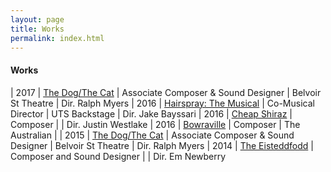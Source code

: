 ```yaml
---
layout: page
title: Works
permalink: index.html
---
```


#### Works

| 2017 | [The Dog/The Cat](http://rileymccullagh.com/Cat-Dog/)          | Associate Composer & Sound Designer | Belvoir St Theatre | Dir. Ralph Myers
| 2016 | [Hairspray: The Musical](http://rileymccullagh.com/Hairspray/) | Co-Musical Director                 | UTS Backstage      | Dir. Jake Bayssari
| 2016 | [Cheap Shiraz](http://rileymccullagh.com/Cheap-Shiraz/)        | Composer                            |                    | Dir. Justin Westlake
| 2016 | [Bowraville](http://rileymccullagh.com/Bowraville/)            | Composer                            | The Australian     |
| 2015 | [The Dog/The Cat](http://rileymccullagh.com/Cat-Dog/)          | Associate Composer & Sound Designer | Belvoir St Theatre | Dir. Ralph Myers
| 2014 | [The Eisteddfodd](https://vimeo.com/124471791)                 | Composer and Sound Designer         |                    | Dir. Em Newberry

